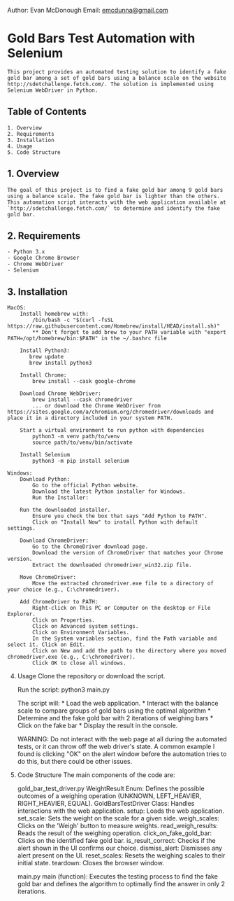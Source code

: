 Author: Evan McDonough
Email: emcdunna@gmail.com

# Gold Bars Test Automation with Selenium

    This project provides an automated testing solution to identify a fake gold bar among a set of gold bars using a balance scale on the website http://sdetchallenge.fetch.com/. The solution is implemented using Selenium WebDriver in Python.

## Table of Contents

    1. Overview
    2. Requirements
    3. Installation
    4. Usage
    5. Code Structure

## 1. Overview

    The goal of this project is to find a fake gold bar among 9 gold bars using a balance scale. The fake gold bar is lighter than the others. This automation script interacts with the web application available at `http://sdetchallenge.fetch.com/` to determine and identify the fake gold bar.

## 2. Requirements

    - Python 3.x
    - Google Chrome Browser
    - Chrome WebDriver
    - Selenium

## 3. Installation

    MacOS:
        Install homebrew with:
            /bin/bash -c "$(curl -fsSL https://raw.githubusercontent.com/Homebrew/install/HEAD/install.sh)"
            ** Don't forget to add brew to your PATH variable with "export PATH=/opt/homebrew/bin:$PATH" in the ~/.bashrc file

        Install Python3:
           brew update
           brew install python3

        Install Chrome:
            brew install --cask google-chrome

        Download Chrome WebDriver:
            brew install --cask chromedriver
            ... or download the Chrome WebDriver from https://sites.google.com/a/chromium.org/chromedriver/downloads and place it in a directory included in your system PATH.

        Start a virtual environment to run python with dependencies
            python3 -m venv path/to/venv
            source path/to/venv/bin/activate

        Install Selenium
            python3 -m pip install selenium

    Windows:
        Download Python:
            Go to the official Python website.
            Download the latest Python installer for Windows.
            Run the Installer:

        Run the downloaded installer.
            Ensure you check the box that says "Add Python to PATH".
            Click on "Install Now" to install Python with default settings.

        Download ChromeDriver:
            Go to the ChromeDriver download page.
            Download the version of ChromeDriver that matches your Chrome version.
            Extract the downloaded chromedriver_win32.zip file.

        Move ChromeDriver:
            Move the extracted chromedriver.exe file to a directory of your choice (e.g., C:\chromedriver).

        Add ChromeDriver to PATH:
            Right-click on This PC or Computer on the desktop or File Explorer.
            Click on Properties.
            Click on Advanced system settings.
            Click on Environment Variables.
            In the System variables section, find the Path variable and select it. Click on Edit.
            Click on New and add the path to the directory where you moved chromedriver.exe (e.g., C:\chromedriver).
            Click OK to close all windows.

4. Usage
    Clone the repository or download the script.

    Run the script:
        python3 main.py

    The script will:
        * Load the web application.
        * Interact with the balance scale to compare groups of gold bars using the optimal algorithm
        * Determine and the fake gold bar with 2 iterations of weighing bars
        * Click on the fake bar
        * Display the result in the console.

    WARNING: Do not interact with the web page at all during the automated tests, or it can throw off the web driver's state. A common example I found is clicking "OK" on the alert window before the automation tries to do this, but there could be other issues.

5. Code Structure
    The main components of the code are:

    gold_bar_test_driver.py
        WeightResult Enum: Defines the possible outcomes of a weighing operation (UNKNOWN, LEFT_HEAVIER, RIGHT_HEAVIER, EQUAL).
        GoldBarsTestDriver Class: Handles interactions with the web application.
            setup: Loads the web application.
            set_scale: Sets the weight on the scale for a given side.
            weigh_scales: Clicks on the 'Weigh' button to measure weights.
            read_weigh_results: Reads the result of the weighing operation.
            click_on_fake_gold_bar: Clicks on the identified fake gold bar.
            is_result_correct: Checks if the alert shown in the UI confirms our choice.
            dismiss_alert: Dismisses any alert present on the UI.
            reset_scales: Resets the weighing scales to their initial state.
            teardown: Closes the browser window.

    main.py
        main (function): Executes the testing process to find the fake gold bar and defines the algorithm to optimally find the answer in only 2 iterations.

